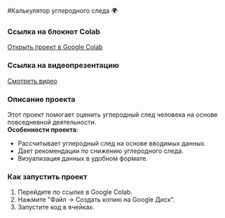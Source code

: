 #Калькулятор углеродного следа 🌍

### Ссылка на блокнот Colab
[Открыть проект в Google Colab](https://colab.research.google.com/drive/1LqNLpYRpzlGqmQ6noZkbH0FdslpICo0p?usp=sharing)

### Ссылка на видеопрезентацию
[Смотреть видео](https://drive.google.com/your-video-link)

### Описание проекта
Этот проект помогает оценить углеродный след человека на основе повседневной деятельности.  
**Особенности проекта**:
- Рассчитывает углеродный след на основе вводимых данных.
- Дает рекомендации по снижению углеродного следа.
- Визуализация данных в удобном формате.

### Как запустить проект
1. Перейдите по ссылке в Google Colab.
2. Нажмите "Файл → Создать копию на Google Диск".
3. Запустите код в ячейках.
